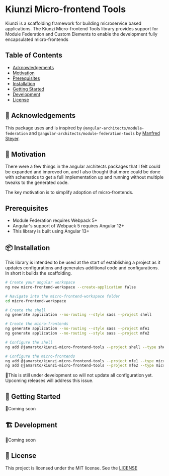 # Kiunzi Micro-frontend Tools

Kiunzi is a scaffolding framework for building microservice based applications.  The Kiunzi Micro-frontend Tools library provides support for Module Federation and Custom Elements to enable the development fully encapsulated micro-frontends

## Table of Contents

- [Acknowledgements](#cknowledgements)
- [Motivation](#motivation)
- [Prerequisites](#prerequisistes)
- [Installation](#installation)
- [Getting Started](#getting-started)
- [Development](#development)
- [License](#license)

## 🎁 Acknowledgements

This package uses and is inspired by `@angular-architects/module-federation` and `@angular-architects/module-federation-tools` by [Manfred Steyer](https://twitter.com/ManfredStayer).

## 🤔 Motivation

There were a few things in the angular architects packages that I felt could be expanded and improved on, and I also thought that more could be done with schematics to get a full implementation up and running without multiple tweaks to the generated code.

The key motivation is to simplify adoption of micro-frontends.

## Prerequisites

- Module Federation requires Webpack 5+
- Angular's support of Webpack 5 requires Angular 12+
- This library is built using Angular 13+

## 📦 Installation

This library is intended to be used at the start of establishing a project as it updates configurations and generates additional code and configurations.  In short it builds the scaffolding.

```sh
# Create your angular workspace
ng new micro-frontend-workspace --create-application false

# Navigate into the micro-frontend-workspace folder
cd micro-frontend-workspace

# Create the shell
ng generate application --no-routing --style sass --project shell

# Create the micro-frontends
ng generate application --no-routing --style sass --project mfe1
ng generate application --no-routing --style sass --project mfe2

# Configure the shell
ng add @jamarsto/kiunzi-micro-frontend-tools --project shell --type shell --port 8000

# Configure the micro-frontends
ng add @jamarsto/kiunzi-micro-frontend-tools --project mfe1 --type microfrontend --port 8001
ng add @jamarsto/kiunzi-micro-frontend-tools --project mfe2 --type microfrontend --port 8002
```

🚩This is still under development so will not update all configuration yet.  Upcoming releases will address this issue.

## 📀 Getting Started

🚩Coming soon

## :building_construction: Development

🚩Coming soon

## 📄 License

This project is licensed under the MIT license.  See the [LICENSE](https://github.com/jamarsto/kiunzi-micro-frontend/blob/master/LICENSE)
